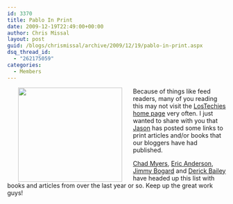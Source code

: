 ```yaml
---
id: 3370
title: Pablo In Print
date: 2009-12-19T22:49:00+00:00
author: Chris Missal
layout: post
guid: /blogs/chrismissal/archive/2009/12/19/pablo-in-print.aspx
dsq_thread_id:
  - "262175059"
categories:
  - Members
---
```

<img style="margin-left: 25px;margin-right: 25px;float: left" src="//lostechies.com/chrismissal/files/2011/03/pablo-book-240.png" height="218" width="240" />Because of things like feed readers, many of you reading this may not visit the <a href="/" target="_blank">LosTechies home page</a> very often. I just wanted to share with you that <a title="Jason Meridth" href="http://jason.lostechies.com" target="_blank">Jason</a> has posted some links to print articles and/or books that our bloggers have had published.

<a href="http://chadmyers.lostechies.com/" target="_blank">Chad Myers</a>, <a href="http://eric.lostechies.com/" target="_blank">Eric Anderson</a>, <a href="http://jimmybogard.lostechies.com/" target="_blank">Jimmy Bogard</a> and <a href="http://derickbailey.lostechies.com/" target="_blank">Derick Bailey</a> have headed up this list with books and articles from over the last year or so. Keep up the great work guys!